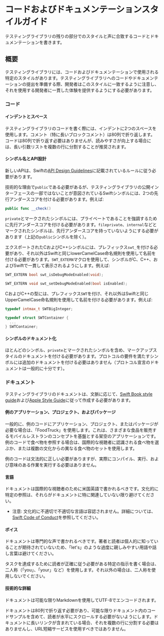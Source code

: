# コードおよびドキュメンテーションスタイルガイド

テスティングライブラリの残りの部分でのスタイルと声に合致するコードとドキュメンテーションを書きます。

## 概要

テスティングライブラリには、コードおよびドキュメンテーションで使用される特定のスタイルがあります。テスティングライブラリへのコードやドキュメンテーションの提出を準備する際、開発者はこのスタイルに一致するように注意し、それを使用する開発者に一貫した体験を提供するようにする必要があります。

### コード

#### インデントとスペース

テスティングライブラリのコードを書く際には、インデントに2つのスペースを使用します。コメント（特に長いブロックコメント）は80列で折り返します。コードは80列で折り返す必要はありませんが、読みやすさが向上する場合には、長い引数リストを複数の行に分割することが推奨されます。

#### シンボル名とAPI設計

新しいAPIは、Swiftの[API Design Guidelines](https://www.swift.org/documentation/api-design-guidelines/)に記載されているルールに従う必要があります。

技術的な理由で`public`である必要があるが、テスティングライブラリの公開インターフェースの一部ではないことが意図されているSwiftシンボルには、2つの先行アンダースコアを付ける必要があります。例えば:

```swift
public func __check()
```

`private`とマークされたシンボルには、プライベートであることを強調するために先行アンダースコアを付ける必要があります。`fileprivate`、`internal`などとマークされたシンボルは、先行アンダースコアを持っていないようにする必要があります（上記の`public`シンボルを除く）。

エクスポートされたCおよびC++シンボルには、プレフィックス`swt_`を付ける必要があり、それ以外はSwiftと同じlowerCamelCase命名規則を使用して名前を付ける必要があります。`SWT_EXTERN`マクロを使用して、シンボルがC、C++、およびSwiftで一貫して表示されるようにします。例えば:

```c
SWT_EXTERN bool swt_isDebugModeEnabled(void);

SWT_EXTERN void swt_setDebugModeEnabled(bool isEnabled);
```

CおよびC++の型には、プレフィックス`SWT`を付け、それ以外はSwiftと同じUpperCamelCase命名規則を使用して名前を付ける必要があります。例えば:

```c
typedef intmax_t SWTBigInteger;

typedef struct SWTContainer {
  ...
} SWTContainer;
```

#### シンボルのドキュメント化

ほとんどのシンボル、`private`とマークされたシンボルを含め、マークアップスタイルのドキュメントを付ける必要があります。プロトコルの要件を満たすシンボルには追加のドキュメントを付ける必要はありません（プロトコル宣言のドキュメントは一般的に十分です）。

### ドキュメント

テスティングライブラリのドキュメントは、文脈に応じて、[Swift Book style guide](https://github.com/apple/swift-book/blob/main/Style.md)および[Apple Style Guide](https://support.apple.com/guide/applestyleguide/)に従って作成する必要があります。

#### 例のアプリケーション、プロジェクト、およびパッケージ

一般的に、例のコードにアプリケーション、プロジェクト、またはパッケージが必要な場合は、「FoodTruck」を使用します。これは、さまざまな食品を販売するモバイルレストランのコンセプトを基盤とする架空のアプリケーションです。例のコードで食べ物を参照する場合は、国際的な視聴者に認識される食べ物を選ぶか、または複数の文化からの異なる食べ物のセットを使用します。

例のコードは文法的に正しい必要がありますが、実際にコンパイル、実行、および意味のある作業を実行する必要はありません。

#### 言語

ドキュメントは国際的な視聴者のために米国英語で書かれるべきです。文化的に特定の参照は、それらがドキュメントに特に関連していない限り避けてください。

- 注意: 文化的に不適切で不適切な言語は容認されません。詳細については、[Swift Code of Conduct](https://swift.org/code-of-conduct)を参照してください。

#### ボイス

ドキュメントは専門的な声で書かれるべきです。著者と読者は個人的に知っていることが期待されていないため、「let's」のような過度に親しみやすい用語や話し言葉は避けてください。

タスクを達成するために読者が正確に従う必要がある特定の指示を書く場合は、二人称（「you」、「your」など）を使用します。それ以外の場合は、二人称を使用しないでください。

#### 技術的な詳細

ドキュメントは可能な限りMarkdownを使用してUTF-8でエンコードされます。

ドキュメントは80列で折り返す必要があり、可能な限りドキュメント内のコードサンプルを含めて、読者が水平にスクロールする必要がないようにします。ドキュメントに長いリンクが含まれている場合、それを複数の行に分割する必要はありませんし、URL短縮サービスを使用すべきではありません。
